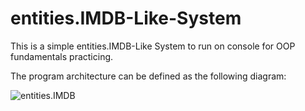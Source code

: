 # entities.IMDB-Like-System

This is a simple entities.IMDB-Like System to run on console for OOP fundamentals practicing.

The program architecture can be defined as the following diagram:

![entities.IMDB](https://github.com/jpastolfo/IMDB-Like-System/assets/73600478/faa2c058-c336-4b85-ad8b-c626a30034b2)
